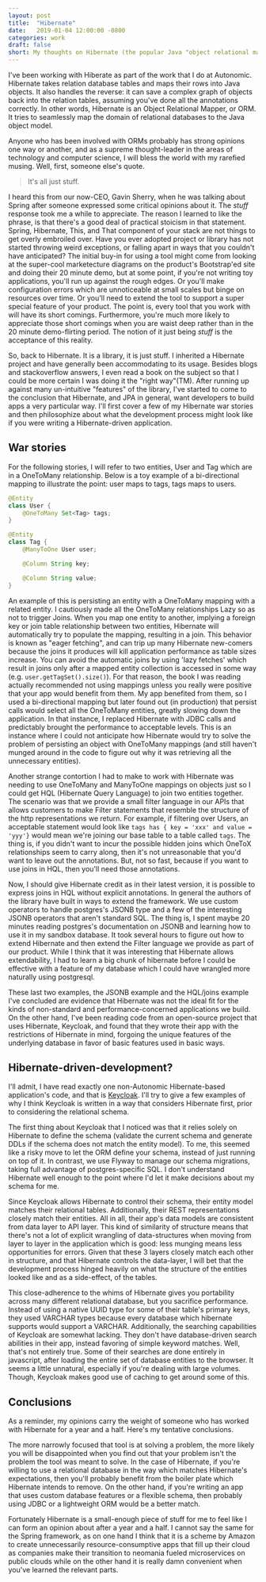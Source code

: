 ```yaml
---
layout: post
title:  "Hibernate"
date:   2019-01-04 12:00:00 -0800
categories: work
draft: false
short: My thoughts on Hibernate (the popular Java "object relational mapper" implementation).
---
```


I've been working with Hiberate as part of the work that I do at Autonomic. Hibernate takes relation database tables and maps their rows into Java objects. It also handles the reverse: it can save a complex graph of objects back into the relation tables, assuming you've done all the annotations correctly. In other words, Hibernate is an Object Relational Mapper, or ORM. It tries to seamlessly map the domain of relational databases to the Java object model.

Anyone who has been involved with ORMs probably has strong opinions one way or another, and as a supreme thought-leader in the areas of technology and computer science, I will bless the world with my rarefied musing. Well, first, someone else's quote.

> It's all just stuff.

I heard this from our now-CEO, Gavin Sherry, when he was talking about Spring after someone expressed some critical opinions about it. The _stuff_ response took me a while to appreciate. The reason I learned to like the phrase, is that there's a good deal of practical stoicism in that statement. Spring, Hibernate, This, and That component of your stack are not things to get overly embroiled over. Have you ever adopted project or library has not started throwing weird exceptions, or falling apart in ways that you couldn't have anticipated? The initial buy-in for using a tool might come from looking at the super-cool marketecture diagrams on the product's Bootstrap'ed site and doing their 20 minute demo, but at some point, if you're not writing toy applications, you'll run up against the rough edges. Or you'll make configuration errors which are unnoticeable at small scales but binge on resources over time. Or you'll need to extend the tool to support a super special feature of your product. The point is, every tool that you work with will have its short comings. Furthermore, you're much more likely to appreciate those short comings when you are waist deep rather than in the 20 minute demo-flirting period. The notion of it just being _stuff_ is the acceptance of this reality.

So, back to Hibernate. It is a library, it is just stuff. I inherited a Hibernate project and have generally been accommodating to its usage. Besides blogs and stackoverflow answers, I even read a book on the subject so that I could be more certain I was doing it the "right way"(TM). After running up against many un-intuitive "features" of the library, I've started to come to the conclusion that Hibernate, and JPA in general, want developers to build apps a very particular way. I'll first cover a few of my Hibernate war stories and then philosophize about what the development process might look like if you were writing a Hibernate-driven application.

## War stories

For the following stories, I will refer to two entities, User and Tag which are in a OneToMany relationship. Below is a toy example of a bi-directional mapping to illustrate the point: user maps to tags, tags maps to users.

```java
@Entity
class User {
    @OneToMany Set<Tag> tags;
}

@Entity 
class Tag {
    @ManyToOne User user;

    @Column String key;

    @Column String value;
}
```

An example of this is persisting an entity with a OneToMany mapping with a related entity. I cautiously made all the OneToMany relationships Lazy so as not to trigger Joins. When you map one entity to another, implying a foreign key or join table relationship between two entities, Hibernate will automatically try to populate the mapping, resulting in a join. This behavior is known as "eager fetching", and can trip up many Hibernate new-comers because the joins it produces will kill application performance as table sizes increase. You can avoid the automatic joins by using 'lazy fetches' which result in joins only after a mapped entity collection is accessed in some way (e.g. `user.getTagSet().size()`). For that reason, the book I was reading actually recommended not using mappings unless you really were positive that your app would benefit from them. My app benefited from them, so I used a bi-directional mapping but later found out (in production) that persist calls would select all the OneToMany entities, greatly slowing down the application. In that instance, I replaced Hibernate with JDBC calls and predictably brought the performance to acceptable levels. This is an instance where I could not anticipate how Hibernate would try to solve the problem of persisting an object with OneToMany mappings (and still haven't munged around in the code to figure out why it was retrieving all the unnecessary entities).

Another strange contortion I had to make to work with Hibernate was needing to use OneToMany and ManyToOne mappings on objects just so I could get HQL (Hibernate Query Language) to join two entities together. The scenario was that we provide a small filter language in our APIs that allows customers to make Filter statements that resemble the structure of the http representations we return. For example, if filtering over Users, an acceptable statement would look like `tags has { key = 'xxx' and value = 'yyy'}` would mean we're joining our base table to a table called `tags`. The thing is, if you didn't want to incur the possible hidden joins which OneToX relationships seem to carry along, then it's not unreasonable that you'd want to leave out the annotations. But, not so fast, because if you want to use joins in HQL, then you'll need those annotations. 

Now, I should give Hibernate credit as in their latest version, it is possible to express joins in HQL without explicit annotations. In general the authors of the library have built in ways to extend the framework. We use custom operators to handle postgres's  JSONB type and a few of the interesting JSONB operators that aren't standard SQL. The thing is, I spent maybe 20 minutes reading postgres's documentation on JSONB and learning how to use it in my sandbox database. It took several hours to figure out how to extend Hibernate and then extend the Filter language we provide as part of our product. While I think that it was interesting that Hibernate allows extendability, I had to learn a big chunk of hibernate before I could be effective with a feature of my database which I could have wrangled more naturally using postgresql.

These last two examples, the JSONB example and the HQL/joins example I've concluded are evidence that Hibernate was not the ideal fit for the kinds of non-standard and performance-concerned applications we build. On the other hand, I've been reading code from an open-source project that uses Hibernate, Keycloak, and found that they wrote their app with the restrictions of Hibernate in mind, forgoing the unique features of the underlying database in favor of basic features used in basic ways.

## Hibernate-driven-development?

I'll admit, I have read exactly one non-Autonomic Hibernate-based application's code, and that is [Keycloak](https://www.keycloak.org/). I'll try to give a few examples of why I think Keycloak is written in a way that considers Hibernate first, prior to considering the relational schema.

The first thing about Keycloak that I noticed was that it relies solely on Hibernate to define the schema (validate the current schema and generate DDLs if the schema does not match the entity model). To me, this seemed like a risky move to let the ORM define your schema, instead of just running on top of it. In contrast, we use Flyway to manage our schema migrations, taking full advantage of postgres-specific SQL. I don't understand Hibernate well enough to the point where I'd let it make decisions about my schema for me.

Since Keycloak allows Hibernate to control their schema, their entity model matches  their relational tables. Additionally, their REST representations closely match their entities. All in all, their app's data models are consistent from data layer to API layer. This kind of similarity of structure means that there's not a lot of explicit wrangling of data-structures when moving from layer to layer in the application which is good: less munging means less opportunities for errors. Given that these 3 layers closely match each other in structure, and that Hibernate controls the data-layer, I will bet that the development process hinged heavily on what the structure of the entities looked like and as a side-effect, of the tables. 

This close-adherence to the whims of Hibernate gives you portability across many different relational database, but you sacrifice performance. Instead of using a native UUID type for some of their table's primary keys, they used VARCHAR types because every database which hibernate supports would support a VARCHAR.  Additionally, the searching capabilities of Keycloak are somewhat lacking. They don't have database-driven search abilities in their app, instead favoring of simple keyword matches. Well, that's not entirely true. Some of their searches are done entirely in javascript, after loading the entire set of database entities to the browser. It seems a little unnatural, especially if you're dealing with large volumes. Though, Keycloak makes good use of caching to get around some of this. 


## Conclusions

As a reminder, my opinions carry the weight of someone who has worked with Hibernate for a year and a half. Here's my tentative conclusions.

The more narrowly focused that tool is at solving a problem, the more likely you will be disappointed when you find out that your problem isn't the problem the tool was meant to solve. In the case of Hibernate, if you're willing to use a relational database in the way which matches Hibernate's expectations, then you'll probably benefit from the boiler plate which Hibernate intends to remove. On the other hand, if you're writing an app that uses custom database features or a flexible schema, then probably using JDBC or a lightweight ORM would be a better match.

Fortunately Hibernate is a small-enough piece of stuff for me to feel like I can form an opinion about after a year and a half. I cannot say the same for the Spring framework, as on one hand I think that it is a scheme by Amazon to create unnecessarily resource-consumptive apps that fill up their cloud as companies make their transition to neomania fueled microservices on public clouds while on the other hand it is really damn convenient when you've learned the relevant parts.